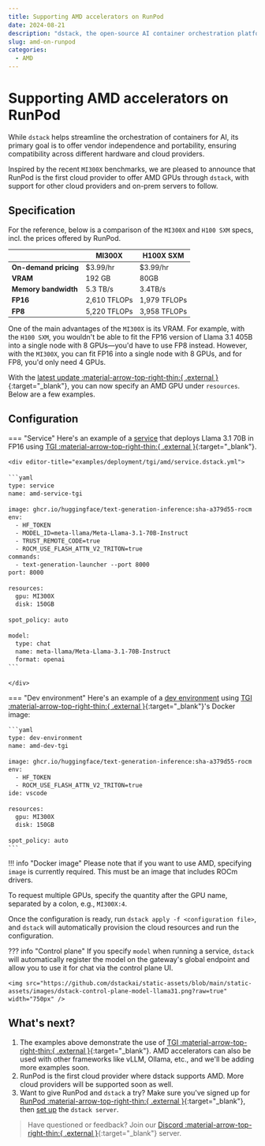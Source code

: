 ```yaml
---
title: Supporting AMD accelerators on RunPod
date: 2024-08-21
description: "dstack, the open-source AI container orchestration platform, adds support for AMD accelerators, with RunPod as the first supported cloud provider."  
slug: amd-on-runpod
categories:
  - AMD
---
```


# Supporting AMD accelerators on RunPod

While `dstack` helps streamline the orchestration of containers for AI, its primary goal is to offer vendor independence
and portability, ensuring compatibility across different hardware and cloud providers.

Inspired by the recent `MI300X` benchmarks, we are pleased to announce that RunPod is the first cloud provider to offer
AMD GPUs through `dstack`, with support for other cloud providers and on-prem servers to follow.

<!-- more -->

## Specification

For the reference, below is a comparison of the `MI300X` and `H100 SXM` specs, incl. the prices offered by RunPod.

|                                 | MI300X                                    | H100X SXM    |
|---------------------------------|-------------------------------------------|--------------|
| **On-demand pricing**           | $3.99/hr                                  | $3.99/hr     |
| **VRAM**                        | 192 GB                                    | 80GB         |
| **Memory bandwidth**            | 5.3 TB/s                                  | 3.4TB/s      |
| **FP16**                        | 2,610 TFLOPs                              | 1,979 TFLOPs |
| **FP8**                         | 5,220 TFLOPs                              | 3,958 TFLOPs |

One of the main advantages of the `MI300X` is its VRAM. For example, with the `H100 SXM`, you wouldn't be able to fit the FP16
version of Llama 3.1 405B into a single node with 8 GPUs—you'd have to use FP8 instead. However, with the `MI300X`, you
can fit FP16 into a single node with 8 GPUs, and for FP8, you'd only need 4 GPUs.

With the [latest update :material-arrow-top-right-thin:{ .external }](https://github.com/dstackai/dstack/releases/0.18.11rc1){:target="_blank"},
you can now specify an AMD GPU under `resources`. Below are a few examples.

## Configuration

=== "Service"
    Here's an example of a [service](../../docs/services.md) that deploys
    Llama 3.1 70B in FP16 using [TGI :material-arrow-top-right-thin:{ .external }](https://huggingface.co/docs/text-generation-inference/en/installation_amd){:target="_blank"}.
    
    <div editor-title="examples/deployment/tgi/amd/service.dstack.yml"> 
    
    ```yaml
    type: service
    name: amd-service-tgi
    
    image: ghcr.io/huggingface/text-generation-inference:sha-a379d55-rocm
    env:
      - HF_TOKEN
      - MODEL_ID=meta-llama/Meta-Llama-3.1-70B-Instruct
      - TRUST_REMOTE_CODE=true
      - ROCM_USE_FLASH_ATTN_V2_TRITON=true
    commands:
      - text-generation-launcher --port 8000
    port: 8000
    
    resources:
      gpu: MI300X
      disk: 150GB
    
    spot_policy: auto

    model:
      type: chat
      name: meta-llama/Meta-Llama-3.1-70B-Instruct
      format: openai
    ```
    
    </div>

=== "Dev environment"
    Here's an example of a [dev environment](../../docs/dev-environments.md) using
    [TGI :material-arrow-top-right-thin:{ .external }](https://huggingface.co/docs/text-generation-inference/en/installation_amd){:target="_blank"}'s
    Docker image:

    ```yaml
    type: dev-environment
    name: amd-dev-tgi
    
    image: ghcr.io/huggingface/text-generation-inference:sha-a379d55-rocm
    env:
      - HF_TOKEN
      - ROCM_USE_FLASH_ATTN_V2_TRITON=true
    ide: vscode
    
    resources:
      gpu: MI300X
      disk: 150GB
    
    spot_policy: auto
    ```

!!! info "Docker image"
    Please note that if you want to use AMD, specifying `image` is currently required. This must be an image that includes
    ROCm drivers.

To request multiple GPUs, specify the quantity after the GPU name, separated by a colon, e.g., `MI300X:4`.

Once the configuration is ready, run `dstack apply -f <configuration file>`, and `dstack` will automatically provision the
cloud resources and run the configuration.

??? info "Control plane"
    If you specify `model` when running a service, `dstack` will automatically register the model on the gateway's global
    endpoint and allow you to use it for chat via the control plane UI.
    
    <img src="https://github.com/dstackai/static-assets/blob/main/static-assets/images/dstack-control-plane-model-llama31.png?raw=true" width="750px" />

## What's next?

1. The examples above demonstrate the use of
[TGI :material-arrow-top-right-thin:{ .external }](https://huggingface.co/docs/text-generation-inference/en/installation_amd){:target="_blank"}. 
AMD accelerators can also be used with other frameworks like vLLM, Ollama, etc., and we'll be adding more examples soon.
2. RunPod is the first cloud provider where dstack supports AMD. More cloud providers will be supported soon as well.
3. Want to give RunPod and `dstack` a try? Make sure you've signed up for [RunPod :material-arrow-top-right-thin:{ .external }](https://www.runpod.io/){:target="_blank"}, 
   then [set up](../../docs/reference/server/config.yml.md#runpod) the `dstack server`. 

> Have questioned or feedback? Join our [Discord :material-arrow-top-right-thin:{ .external }](https://discord.gg/u8SmfwPpMd){:target="_blank"} 
server.